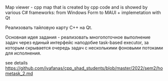 Map viewer - cpp map that is created by cpp code and is showed by various C# frameworks: from Windows Form to MAUI + implemetation with Qt

Реализовать тайловую карту С++ на Qt.

Основная идея задания - реализовать многопоточное выполнение задач через единый интерфейс наподобие task-based executor, за которым скрывается очередь задач с несколькими фоновыми потоками для исполнения.

see details https://github.com/ivafanas/cpp_shad_students/blob/master/2022/sem2/hometask_2.md


